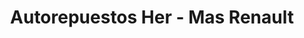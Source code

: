 ---
title: "Autorepuestos Her - Mas Renault"
url: /caracas/autorepuestos-her-mas-renault/
shop: piezas de automóviles
---